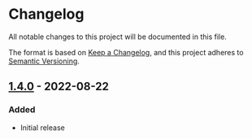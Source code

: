 # Changelog

All notable changes to this project will be documented in this file.

The format is based on [Keep a Changelog](https://keepachangelog.com/en/1.0.0/),
and this project adheres to [Semantic Versioning](https://semver.org/spec/v2.0.0.html).

## [1.4.0][] - 2022-08-22

### Added

- Initial release

[1.4.0]: https://github.com/phunware/maas-mapping-module-ios/tree/1.4.0

